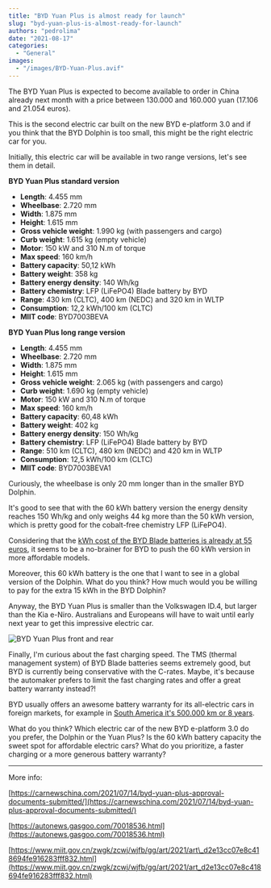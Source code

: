 ```yaml
---
title: "BYD Yuan Plus is almost ready for launch"
slug: "byd-yuan-plus-is-almost-ready-for-launch"
authors: "pedrolima"
date: "2021-08-17"
categories:
  - "General"
images:
  - "/images/BYD-Yuan-Plus.avif"
---
```


The BYD Yuan Plus is expected to become available to order in China already next month with a price between 130.000 and 160.000 yuan (17.106 and 21.054 euros).

This is the second electric car built on the new BYD e-platform 3.0 and if you think that the BYD Dolphin is too small, this might be the right electric car for you.

Initially, this electric car will be available in two range versions, let's see them in detail.

**BYD Yuan Plus standard version**

- **Length**: 4.455 mm
- **Wheelbase**: 2.720 mm
- **Width**: 1.875 mm
- **Height**: 1.615 mm
- **Gross vehicle weight**: 1.990 kg (with passengers and cargo)
- **Curb weight**: 1.615 kg (empty vehicle)
- **Motor**: 150 kW and 310 N.m of torque
- **Max speed**: 160 km/h
- **Battery capacity**: 50,12 kWh
- **Battery weight**: 358 kg
- **Battery energy density**: 140 Wh/kg
- **Battery chemistry**: LFP (LiFePO4) Blade battery by BYD
- **Range**: 430 km (CLTC), 400 km (NEDC) and 320 km in WLTP
- **Consumption**: 12,2 kWh/100 km (CLTC)
- **MIIT code**: BYD7003BEVA

**BYD Yuan Plus long range version**

- **Length**: 4.455 mm
- **Wheelbase**: 2.720 mm
- **Width**: 1.875 mm
- **Height**: 1.615 mm
- **Gross vehicle weight**: 2.065 kg (with passengers and cargo)
- **Curb weight**: 1.690 kg (empty vehicle)
- **Motor**: 150 kW and 310 N.m of torque
- **Max speed**: 160 km/h
- **Battery capacity**: 60,48 kWh
- **Battery weight**: 402 kg
- **Battery energy density**: 150 Wh/kg
- **Battery chemistry**: LFP (LiFePO4) Blade battery by BYD
- **Range**: 510 km (CLTC), 480 km (NEDC) and 420 km in WLTP
- **Consumption**: 12,5 kWh/100 km (CLTC)
- **MIIT code**: BYD7003BEVA1

Curiously, the wheelbase is only 20 mm longer than in the smaller BYD Dolphin.

It's good to see that with the 60 kWh battery version the energy density reaches 150 Wh/kg and only weighs 44 kg more than the 50 kWh version, which is pretty good for the cobalt-free chemistry LFP (LiFePO4).

Considering that the [kWh cost of the BYD Blade batteries is already at 55 euros](/2021/08/10/this-is-why-byd-blade-battery-is-ahead-of-competition/), it seems to be a no-brainer for BYD to push the 60 kWh version in more affordable models.

Moreover, this 60 kWh battery is the one that I want to see in a global version of the Dolphin. What do you think? How much would you be willing to pay for the extra 15 kWh in the BYD Dolphin?

Anyway, the BYD Yuan Plus is smaller than the Volkswagen ID.4, but larger than the Kia e-Niro. Australians and Europeans will have to wait until early next year to get this impressive electric car.

![BYD Yuan Plus front and rear](images/BYD-Yuan-Plus-front-and-rear.avif)

Finally, I'm curious about the fast charging speed. The TMS (thermal management system) of BYD Blade batteries seems extremely good, but BYD is currently being conservative with the C-rates. Maybe, it's because the automaker prefers to limit the fast charging rates and offer a great battery warranty instead?!

BYD usually offers an awesome battery warranty for its all-electric cars in foreign markets, for example in [South America it's 500.000 km or 8 years](https://bydauto.com.co/garantias).

What do you think? Which electric car of the new BYD e-platform 3.0 do you prefer, the Dolphin or the Yuan Plus? Is the 60 kWh battery capacity the sweet spot for affordable electric cars? What do you prioritize, a faster charging or a more generous battery warranty?

---

More info:

[https://carnewschina.com/2021/07/14/byd-yuan-plus-approval-documents-submitted/](https://carnewschina.com/2021/07/14/byd-yuan-plus-approval-documents-submitted/)

[https://autonews.gasgoo.com/70018536.html](https://autonews.gasgoo.com/70018536.html)

[https://www.miit.gov.cn/zwgk/zcwj/wjfb/gg/art/2021/art\_d2e13cc07e8c418694fe916283fff832.html](https://www.miit.gov.cn/zwgk/zcwj/wjfb/gg/art/2021/art_d2e13cc07e8c418694fe916283fff832.html)
